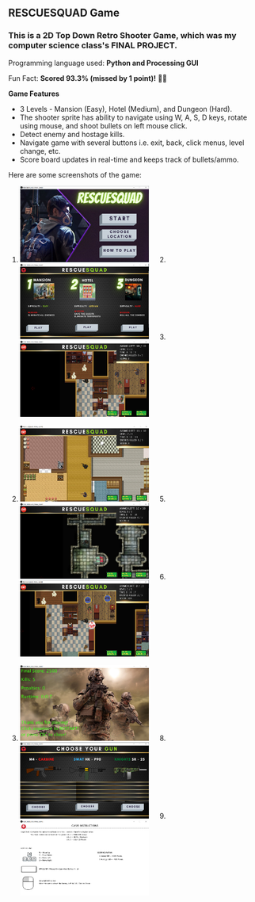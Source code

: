 ## RESCUESQUAD Game

### This is a 2D Top Down Retro Shooter Game, which was my computer science class's FINAL PROJECT.

Programming language used: __Python and Processing GUI__

Fun Fact: __Scored 93.3% (missed by 1 point)!__ 🤷‍♀️

__Game Features__
- 3 Levels - Mansion (Easy), Hotel (Medium), and Dungeon (Hard).
- The shooter sprite has ability to navigate using W, A, S, D keys, rotate using mouse, and shoot bullets on left mouse click.
- Detect enemy and hostage kills.
- Navigate game with several buttons i.e. exit, back, click menus, level change, etc.
- Score board updates in real-time and keeps track of bullets/ammo.

Here are some screenshots of the game:

1. <img src="mainscreen.PNG" width="260"> &emsp; 2. <img src="location.PNG" width="260"> &emsp; 3. <img src="level1.PNG" width="260">

4. <img src="level2.PNG" width="260"> &emsp; 5. <img src="level3.PNG" width="260"> &emsp; 6. <img src="killed.PNG" width="260">

7. <img src="endscreen.PNG" width="260"> &emsp; 8. <img src="gunselect.PNG" width="260"> &emsp; 9. <img src="howtoplay.PNG" width="260">
